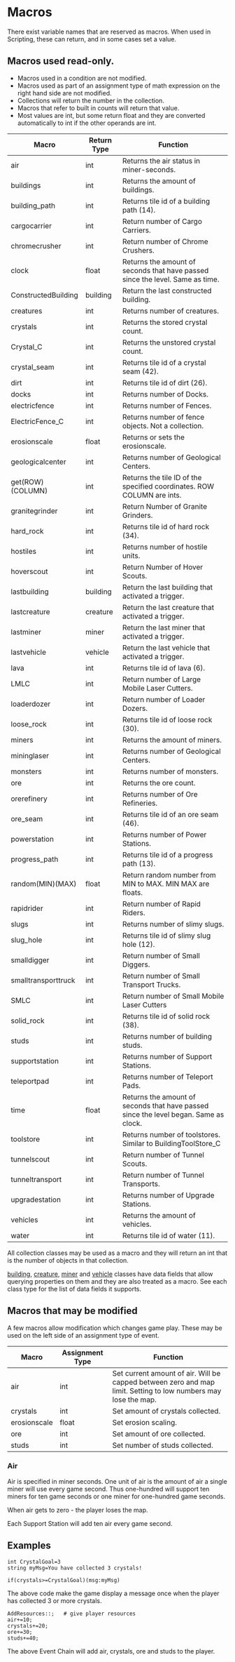 # Macros
There exist variable names that are reserved as macros. When used in Scripting, these can return, and in some cases set a value.

## Macros used read-only.

- Macros used in a condition are not modified.
- Macros used as part of an assignment type of math expression on the right hand side are not modified.
- Collections will return the number in the collection.
- Macros that refer to built in counts will return that value.
- Most values are int, but some return float and they are converted automatically to int if the other operands are int.

|Macro|Return Type|Function|
|----|----|----|
|air|int|Returns the air status in miner-seconds.|
|buildings|int|Returns the amount of buildings.|
|building_path|int|Returns tile id of a building path (14).|
|cargocarrier|int|Return number of Cargo Carriers.|
|chromecrusher|int|Return number of Chrome Crushers.|
|clock|float|Returns the amount of seconds that have passed since the level. Same as time.|
|ConstructedBuilding|building|Return the last constructed building.|
|creatures|int|Returns number of creatures.|
|crystals|int|Returns the stored crystal count.|
|Crystal_C|int|Returns the unstored crystal count.|
|crystal_seam|int|Returns tile id of a crystal seam (42).|
|dirt|int|Returns tile id of dirt (26).|
|docks|int|Returns number of Docks.|
|electricfence|int|Returns number of Fences.|
|ElectricFence_C|int|Returns number of fence objects. Not a collection.|
|erosionscale|float|Returns or sets the erosionscale.|
|geologicalcenter|int|Returns number of Geological Centers.|
|get(ROW)(COLUMN)|int|Returns the tile ID of the specified coordinates. ROW COLUMN are ints.|
|granitegrinder|int|Return Number of Granite Grinders.|
|hard_rock|int|Returns tile id of hard rock (34).|
|hostiles|int|Returns number of hostile units.|
|hoverscout|int|Return Number of Hover Scouts.|
|lastbuilding|building|Return the last building that activated a trigger.|
|lastcreature|creature|Return the last creature that activated a trigger.|
|lastminer|miner|Return the last miner that activated a trigger.|
|lastvehicle|vehicle|Return the last vehicle that activated a trigger.|
|lava|int|Returns tile id of lava (6).|
|LMLC|int|Return number of Large Mobile Laser Cutters.|
|loaderdozer|int|Return number of Loader Dozers.|
|loose_rock|int|Returns tile id of loose rock (30).|
|miners|int|Returns the amount of miners.|
|mininglaser|int|Returns number of Geological Centers.|
|monsters|int|Returns number of monsters.|
|ore|int|Returns the ore count.|
|orerefinery|int|Returns number of Ore Refineries.|
|ore_seam|int|Returns tile id of an ore seam (46).|
|powerstation|int|Returns number of Power Stations.|
|progress_path|int|Returns tile id of a progress path (13).|
|random(MIN)(MAX)|float|Return random number from MIN to MAX. MIN MAX are floats.|
|rapidrider|int|Return number of Rapid Riders.|
|slugs|int|Returns number of slimy slugs.|
|slug_hole|int|Returns tile id of slimy slug hole (12).|
|smalldigger|int|Return number of Small Diggers.|
|smalltransporttruck|int|Return number of Small Transport Trucks.|
|SMLC|int|Return number of Small Mobile Laser Cutters|
|solid_rock|int|Returns tile id of solid rock (38).|
|studs|int|Returns number of building studs.|
|supportstation|int|Returns number of Support Stations.|
|teleportpad|int|Returns number of Teleport Pads.|
|time|float|Returns the amount of seconds that have passed since the level began. Same as clock.|
|toolstore|int|Returns number of toolstores. Similar to BuildingToolStore_C|
|tunnelscout|int|Return number of Tunnel Scouts.|
|tunneltransport|int|Return number of Tunnel Transports.|
|upgradestation|int|Returns number of Upgrade Stations.|
|vehicles|int|Returns the amount of vehicles.|
|water|int|Returns tile id of water (11).|

All collection classes may be used as a macro and they will return an int that is the number of objects in that collection.

[building](_pages/ClassesBuildings), [creature](_pages/ClassesCreatures), [miner](_pages/ClassesMiners) and [vehicle](_pages/ClassesVehicles) classes have data fields that allow querying properties on them and they are also treated as a macro. See each class type for the list of data fields it supports.


## Macros that may be modified

A few macros allow modification which changes game play. These may be used on the left side of an assignment type of event.

|Macro|Assignment Type|Function|
|----|----|----|
|air|int|Set current amount of air. Will be capped between zero and map limit. Setting to low numbers may lose the map.|
|crystals|int|Set amount of crystals collected.|
|erosionscale|float|Set erosion scaling.|
|ore|int|Set amount of ore collected.|
|studs|int|Set number of studs collected.|


### Air

Air is specified in miner seconds. One unit of air is the amount of air a single miner will use every game second. Thus one-hundred will support ten miners for ten game seconds or one miner for one-hundred game seconds.

When air gets to zero - the player loses the map.

Each Support Station will add ten air every game second.


## Examples

```mms	
int CrystalGoal=3
string myMsg=You have collected 3 crystals!
	
if(crystals>=CrystalGoal)(msg:myMsg)
```

The above code make the game display a message once when the player has collected 3 or more crystals.

```mms
AddResources::;   # give player resources
air+=10;
crystals+=20;
ore+=30;
studs+=40;
```
The above Event Chain will add air, crystals, ore and studs to the player.
